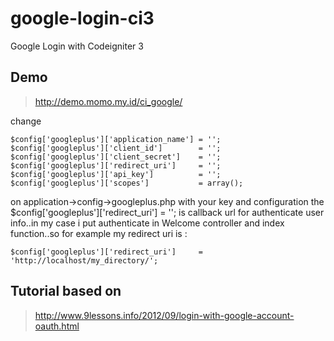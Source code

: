 # google-login-ci3
Google Login with Codeigniter 3

## Demo
> http://demo.momo.my.id/ci_google/

change
```
$config['googleplus']['application_name'] = '';
$config['googleplus']['client_id']        = '';
$config['googleplus']['client_secret']    = '';
$config['googleplus']['redirect_uri']     = '';
$config['googleplus']['api_key']          = '';
$config['googleplus']['scopes']           = array();
```

on application->config->googleplus.php with your key and configuration
the $config['googleplus']['redirect_uri']     = ''; is callback url for authenticate user info..in my case i put authenticate in Welcome controller and index function..so for example my redirect uri is :
```
$config['googleplus']['redirect_uri']     = 'http://localhost/my_directory/';
```

## Tutorial based on
> http://www.9lessons.info/2012/09/login-with-google-account-oauth.html

